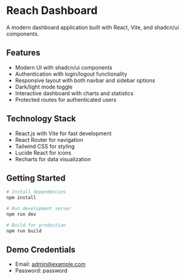 # Reach Dashboard

A modern dashboard application built with React, Vite, and shadcn/ui components.

## Features

- Modern UI with shadcn/ui components
- Authentication with login/logout functionality
- Responsive layout with both navbar and sidebar options
- Dark/light mode toggle
- Interactive dashboard with charts and statistics
- Protected routes for authenticated users

## Technology Stack

- React.js with Vite for fast development
- React Router for navigation
- Tailwind CSS for styling
- Lucide React for icons
- Recharts for data visualization

## Getting Started

```bash
# Install dependencies
npm install

# Run development server
npm run dev

# Build for production
npm run build
```

## Demo Credentials

- Email: admin@example.com
- Password: password
